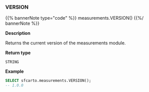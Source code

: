 ### VERSION

{{% bannerNote type="code" %}}
measurements.VERSION()
{{%/ bannerNote %}}

**Description**

Returns the current version of the measurements module.

**Return type**

`STRING`

**Example**

```sql
SELECT sfcarto.measurements.VERSION();
-- 1.0.0
```